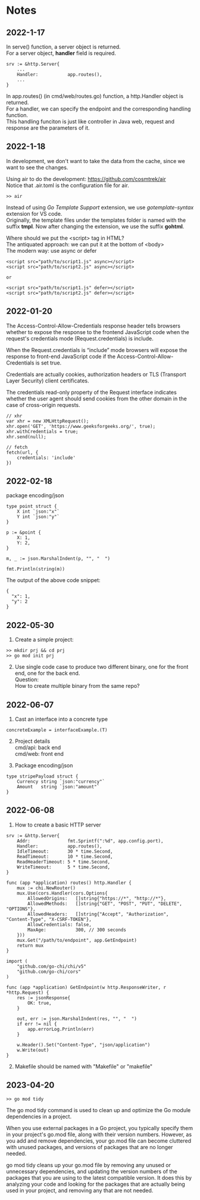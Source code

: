 # Notes

## 2022-1-17
In serve() function, a server object is returned.  
For a server object, **handler** field is required.  
```
srv := &http.Server{
    ...
    Handler:           app.routes(),
    ...
}
```

In app.routes() (in cmd/web/routes.go) function, a http.Handler object is returned.  
For a handler, we can specify the endpoint and the corresponding handling function.  
This handling funciton is just like controller in Java web, request and response are the parameters of it.  

## 2022-1-18
In development, we don't want to take the data from the cache, since we want to see the changes.  

Using air to do the development: https://github.com/cosmtrek/air  
Notice that .air.toml is the configuration file for air. 
```
>> air
```

Instead of using *Go Template Support* extension, we use *gotemplate-syntax* extension for VS code.  
Originally, the template files under the templates folder is named with the suffix **tmpl**.  Now after changing the extension, we use the suffix **gohtml**.  


Where should we put the \<script\> tag in HTML?  
The antiquated approach: we can put it at the bottom of \<body\>  
The modern way: use async or defer
```
<script src="path/to/script1.js" async></script>
<script src="path/to/script2.js" async></script>

or

<script src="path/to/script1.js" defer></script>
<script src="path/to/script2.js" defer></script>
```

## 2022-01-20
The Access-Control-Allow-Credentials response header tells browsers whether to expose the response to the frontend JavaScript code when the request's credentials mode (Request.credentials) is include.  

When the Request.credentials is “include” mode browsers will expose the response to front-end JavaScript code if the Access-Control-Allow-Credentials is set true.  

Credentials are actually cookies, authorization headers or TLS (Transport Layer Security) client certificates.  

The credentials read-only property of the Request interface indicates whether the user agent should send cookies from the other domain in the case of cross-origin requests.  

```
// xhr
var xhr = new XMLHttpRequest();
xhr.open('GET', 'https://www.geeksforgeeks.org/', true); 
xhr.withCredentials = true; 
xhr.send(null);

// fetch
fetch(url, {
    credentials: 'include'  
})
```

## 2022-02-18
package encoding/json  

```
type point struct {
    X int `json:"x"`
    Y int `json:"y"`
}

p := &point {
    X: 1,
    Y: 2,
}

m, _ := json.MarshalIndent(p, "", "  ")

fmt.Println(string(m))
```
The output of the above code snippet:  
```
{  
  "x": 1,  
  "y": 2  
}  
```

## 2022-05-30
1. Create a simple project:  
```
>> mkdir prj && cd prj
>> go mod init prj
```

2. Use single code case to produce two different binary, one for the front end, one for the back end.  
Question:  
How to create multiple binary from the same repo?

## 2022-06-07
1. Cast an interface into a concrete type
```
concreteExample = interfaceExample.(T)
```
2. Project details  
cmd/api: back end  
cmd/web: front end

3. Package encoding/json
```
type stripePayload struct {
    Currency string `json:"currency"`
    Amount   string `json:"amount"`
}
```

## 2022-06-08
1. How to create a basic HTTP server
```
srv := &http.Server{
    Addr:              fmt.Sprintf(":%d", app.config.port),
    Handler:           app.routes(),
    IdleTimeout:       30 * time.Second,
    ReadTimeout:       10 * time.Second,
    ReadHeaderTimeout: 5 * time.Second,
    WriteTimeout:      5 * time.Second,
}

func (app *application) routes() http.Handler {
    mux := chi.NewRouter()
    mux.Use(cors.Handler(cors.Options{
        AllowedOrigins:   []string{"https://*", "http://*"},
        AllowedMethods:   []string{"GET", "POST", "PUT", "DELETE", "OPTIONS"},
        AllowedHeaders:   []string{"Accept", "Authorization", "Content-Type", "X-CSRF-TOKEN"},
        AllowCredentials: false,
        MaxAge:           300, // 300 seconds
    }))
    mux.Get("/path/to/endpoint", app.GetEndpoint)
    return mux
}

import (
    "github.com/go-chi/chi/v5"
    "github.com/go-chi/cors"
)

func (app *application) GetEndpoint(w http.ResponseWriter, r *http.Request) {
    res := jsonResponse{
        OK: true,
    }

    out, err := json.MarshalIndent(res, "", "  ")
    if err != nil {
        app.errorLog.Println(err)
    }

    w.Header().Set("Content-Type", "json/application")
    w.Write(out)
}
```
2. Makefile should be named with "Makefile" or "makefile"

## 2023-04-20
```
>> go mod tidy
```

The go mod tidy command is used to clean up and optimize the Go module dependencies in a project.

When you use external packages in a Go project, you typically specify them in your project's go.mod file, along with their version numbers. However, as you add and remove dependencies, your go.mod file can become cluttered with unused packages, and versions of packages that are no longer needed.

go mod tidy cleans up your go.mod file by removing any unused or unnecessary dependencies, and updating the version numbers of the packages that you are using to the latest compatible version. It does this by analyzing your code and looking for the packages that are actually being used in your project, and removing any that are not needed.